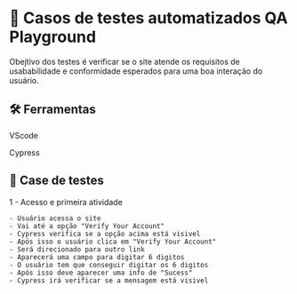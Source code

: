 # 🚧 Casos de testes automatizados QA Playground

Obejtivo dos testes é verificar se o site atende os requisitos de usababilidade e conformidade esperados para uma boa interação do usuário.

## 🛠️ Ferramentas

VScode

Cypress

## 🧪 Case de testes

1 - Acesso e primeira atividade

    - Usuário acessa o site
    - Vai até a opção "Verify Your Account"
    - Cypress verifica se a opção acima está visivel
    - Após isso o usuário clica em "Verify Your Account"
    - Será direcionado para outro link
    - Aparecerá uma campo para digitar 6 digitos
    - O usuário tem que conseguir digitar os 6 digitos
    - Após isso deve aparecer uma info de "Sucess"
    - Cypress irá verificar se a mensagem está visivel
